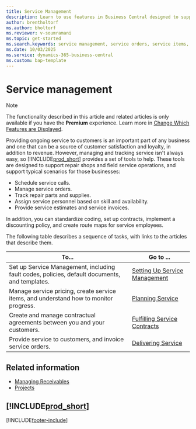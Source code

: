 ```yaml
---
title: Service Management
description: Learn to use features in Business Central designed to support service operations.
author: brentholtorf
ms.author: bholtorf
ms.reviewer: v-soumramani
ms.topic: get-started
ms.search.keywords: service management, service orders, service items, service contracts, service pricing, service personnel, service estimates, service invoices
ms.date: 10/03/2025
ms.service: dynamics-365-business-central
ms.custom: bap-template
---
```


# Service management

> [!NOTE]
> The functionality described in this article and related articles is only available if you have the **Premium** experience. Learn more in [Change Which Features are Displayed](ui-experiences.md).

Providing ongoing service to customers is an important part of any business and one that can be a source of customer satisfaction and loyalty, in addition to revenue. However, managing and tracking service isn't always easy, so [!INCLUDE[prod_short](includes/prod_short.md)] provides a set of tools to help. These tools are designed to support repair shops and field service operations, and support typical scenarios for those businesses:

* Schedule service calls.
* Manage service orders.  
* Track repair parts and supplies.  
* Assign service personnel based on skill and availability.  
* Provide service estimates and service invoices.  

In addition, you can standardize coding, set up contracts, implement a discounting policy, and create route maps for service employees.  

The following table describes a sequence of tasks, with links to the articles that describe them.

| To... | Go to ... |
|--|--|
| Set up Service Management, including fault codes, policies, default documents, and templates. | [Setting Up Service Management](service-setup-service.md) |
| Manage service pricing, create service items, and understand how to monitor progress. | [Planning Service](service-plan-service.md) |
| Create and manage contractual agreements between you and your customers. | [Fulfilling Service Contracts](service-fulfill-service-contracts.md) |
| Provide service to customers, and invoice service orders. | [Delivering Service](service-deliver-service.md) |

## Related information  

- [Managing Receivables](receivables-manage-receivables.md)  
- [Projects](projects-how-create-jobs.md)  

## [!INCLUDE[prod_short](includes/free_trial_md.md)]  

[!INCLUDE[footer-include](includes/footer-banner.md)]
